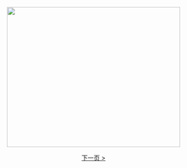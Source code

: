 		

<p align="center">
<img border="0" src="https://cloud.githubusercontent.com/assets/26177494/25069456/1b1c549c-224f-11e7-9b42-b2ee33a90139.gif" width="400" height="323"></p>

<p align="center"><a href="zfpjdh-2.htm">下一页 &gt;</a></p>
